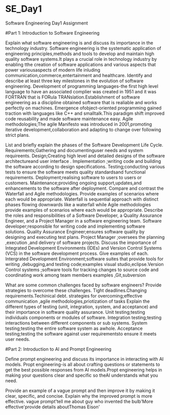  # SE_Day1
Software Engineering Day1 Assignment

#Part 1: Introduction to Software Engineering

Explain what software engineering is and discuss its importance in the technology industry.
Software engineering is the systematic application of engineering principles,methods and tools to develop and maintain high quality software systems.It plays a crucial role in technology industry by enabling tthe creation of software applications and various aspects that power variousaspects of modern life inluding communication,commerce,entertainment and healthcare.
Identify and describe at least three key milestones in the evolution of software engineering.
Development of programming languages-the first high level language to have an associated complier was created in 1951 and it was FORTRAN that is FORula TRANslation.Establishment of software engineering as a discipline obtained software that is realiable and works perfectly on machines.
Emergence ofobject-oriented programming gained traction with languages like C++ and smalltalk.This paradigm shift improved code reusability and made software maintenance easy.
Agile methodologies;The agile Manifesto was introduced in 2001,promoting iterative development,collaboration and adapting to change over following strict plans.


List and briefly explain the phases of the Software Development Life Cycle.
Requirements;Gathering and documentinguser needs and system requireents.
Design;Creating high level and detailed designs of the software architectureand user interface .
Implementation ;writing code and building the software according to design specifications.
Testing;conducting various tests to ensure the software meets quality standardsand functional requirements.
Deployment;realising software to users to users or customers.
Maintenance;providing ongoing support,updates,and enhancements to the software after deployment.
Compare and contrast the Waterfall and Agile methodologies. Provide examples of scenarios where each would be appropriate.
Waterfall is sequential approach with distinct phases flowing downwards like a waterfall while Agile methodologies provide examples of scenarios where each would be appropriate.
Describe the roles and responsibilities of a Software Developer, a Quality Assurance Engineer, and a Project Manager in a software engineering team.
Software developer;responsible for writing code and implementing software solutions. 
Quality Assurance Engineer;ensures software quality by designing and executing test plans.
Project Manager ;oversees the planning ,execution ,and delivery of software projects.
Discuss the importance of Integrated Development Environments (IDEs) and Version Control Systems (VCS) in the software development process. Give examples of each.
Intergrated Development Environment;software suites that  provide  tools for writing ,debugging,and testing code;examples visual studio,eclipse.Version Control systems ;software tools for tracking changes to source code and coordinating work among team members examples ,Git,subversion

What are some common challenges faced by software engineers? Provide strategies to overcome these challenges. 
Tight deadlines.Changing requirements.Techinical debt.
strategies for overcoming;effective communication ,agile methodologies,priotization of tasks
Explain the different types of testing (unit, integration, system, and acceptance) and their importance in software quality assurance.
Unit testing;testing individuals components or modules of software.
Integration testing;testing interactions between different components or sub systems.
System testing;testing the entire software system as awhole.
Acceptance testing;testing the software against user requirementsto ensure it meets user needs.

#Part 2: Introduction to AI and Prompt Engineering


Define prompt engineering and discuss its importance in interacting with AI models.
Propt engineering-is all about crafting questions or statements to get the best possible responses from AI models.Propt engineering helps in making your questions clear and specific so theAI understands what you need.

Provide an example of a vague prompt and then improve it by making it clear, specific, and concise. Explain why the improved prompt is more effective.
vague prompt'tell me about guy who invented the bulb'More effective'provide details aboutThomas Eison'
